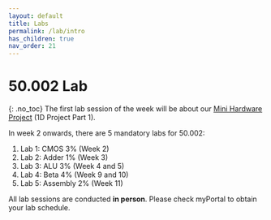 ```yaml
---
layout: default
title: Labs
permalink: /lab/intro
has_children: true
nav_order: 21
---
```


# 50.002 Lab
{: .no_toc}
The first lab session of the week will be about our [Mini Hardware Project](https://natalieagus.github.io/50002/lab/mhp) (1D Project Part 1). 

In week 2 onwards, there are 5 mandatory labs for 50.002:
1. Lab 1: CMOS 3% (Week 2)
2. Lab 2: Adder 1% (Week 3)
3. Lab 3: ALU 3% (Week 4 and 5)
4. Lab 4: Beta 4% (Week 9 and 10)
5. Lab 5: Assembly 2% (Week 11)

All lab sessions are conducted **in person**. Please check myPortal to obtain your lab schedule. 